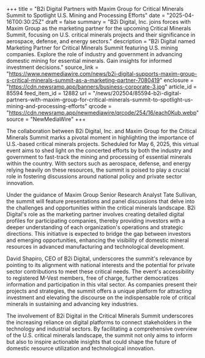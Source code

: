 +++
title = "B2i Digital Partners with Maxim Group for Critical Minerals Summit to Spotlight U.S. Mining and Processing Efforts"
date = "2025-04-16T00:30:25Z"
draft = false
summary = "B2i Digital, Inc. joins forces with Maxim Group as the marketing partner for the upcoming Critical Minerals Summit, focusing on U.S. critical minerals projects and their significance in aerospace, defense, and energy sectors."
description = "B2i Digital named Marketing Partner for Critical Minerals Summit featuring U.S. mining companies. Explore the role of industry and government in advancing domestic mining for essential minerals. Gain insights for informed investment decisions."
source_link = "https://www.newmediawire.com/news/b2i-digital-supports-maxim-group-s-critical-minerals-summit-as-a-marketing-partner-7080419"
enclosure = "https://cdn.newsramp.app/banners/business-corporate-3.jpg"
article_id = 85594
feed_item_id = 12882
url = "/news/202504/85594-b2i-digital-partners-with-maxim-group-for-critical-minerals-summit-to-spotlight-us-mining-and-processing-efforts"
qrcode = "https://cdn.newsramp.app/newmediawire/qrcode/254/16/each0Kub.webp"
source = "NewMediaWire"
+++

<p>The collaboration between B2i Digital, Inc. and Maxim Group for the Critical Minerals Summit marks a pivotal moment in highlighting the importance of U.S.-based critical minerals projects. Scheduled for May 6, 2025, this virtual event aims to shed light on the concerted efforts by both the industry and government to fast-track the mining and processing of essential minerals within the country. With sectors such as aerospace, defense, and energy relying heavily on these resources, the summit is poised to play a crucial role in fostering discussions around national policy and private sector innovation.</p><p>Under the guidance of Maxim Group Senior Research Analyst Tate Sullivan, the summit will feature presentations and panel discussions that delve into the challenges and opportunities within the critical minerals landscape. B2i Digital's role as the marketing partner involves creating detailed digital profiles for participating companies, thereby providing investors with a deeper understanding of each organization's operations and strategic directions. This initiative is expected to bridge the gap between investors and emerging opportunities, enhancing the visibility of domestic mineral resources in advanced manufacturing and technological development.</p><p>David Shapiro, CEO of B2i Digital, underscores the summit's relevance by pointing to its alignment with national interests and the potential for private sector contributions to meet these critical needs. The event's accessibility to registered M-Vest members, free of charge, further democratizes information and participation in this vital sector. As companies present their projects and strategies, the summit offers a unique platform for attracting investment and elevating the discourse on the indispensable role of critical minerals in sustaining and advancing key industries.</p><p>The involvement of B2i Digital in the Critical Minerals Summit underscores the increasing reliance on digital platforms to connect stakeholders in the technology and industrial sectors. By facilitating a comprehensive overview of the U.S. critical minerals landscape, the summit not only aims to inform but also to inspire actionable insights that could shape the future of domestic resource utilization and technological innovation.</p>